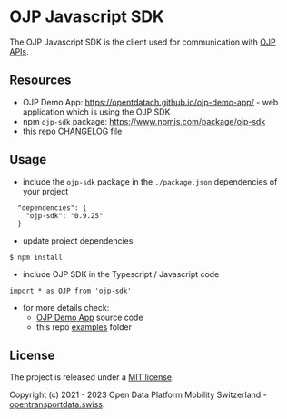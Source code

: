 # OJP Javascript SDK

The OJP Javascript SDK is the client used for communication with [OJP APIs](https://opentransportdata.swiss/en/cookbook/open-journey-planner-ojp/).

## Resources

- OJP Demo App: https://opentdatach.github.io/ojp-demo-app/ - web application which is using the OJP SDK
- npm `ojp-sdk` package: https://www.npmjs.com/package/ojp-sdk
- this repo [CHANGELOG](./CHANGELOG.md) file

## Usage

- include the `ojp-sdk` package in the `./package.json` dependencies of your project 

```
  "dependencies": {
    "ojp-sdk": "0.9.25"
  }
```

- update project dependencies

```
$ npm install
```

- include OJP SDK in the Typescript / Javascript code

```
import * as OJP from 'ojp-sdk'
```

- for more details check:
  - [OJP Demo App](https://github.com/openTdataCH/ojp-demo-app-src) source code
  - this repo [examples](./examples/) folder

## License

The project is released under a [MIT license](./LICENSE).

Copyright (c) 2021 - 2023 Open Data Platform Mobility Switzerland - [opentransportdata.swiss](https://opentransportdata.swiss/en/).
